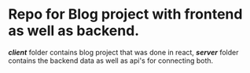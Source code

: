 # Repo for Blog project with frontend as well as backend.

***client*** folder contains blog project that was done in react, ***server*** folder contains the backend data as well as api's for connecting both.
